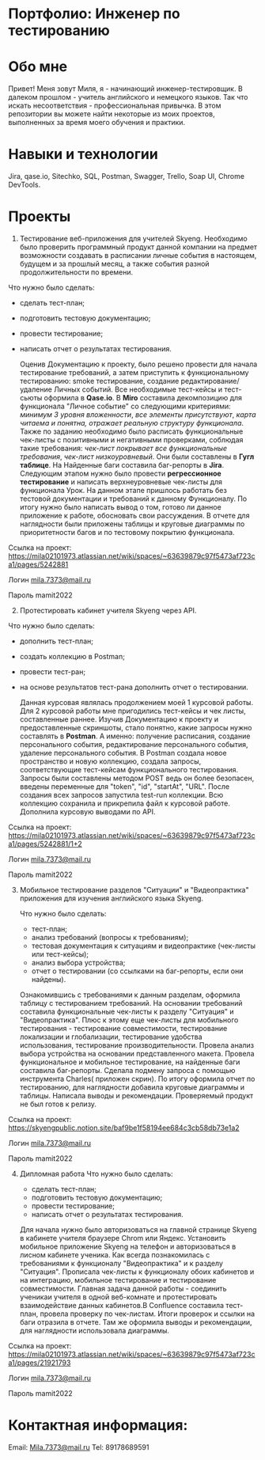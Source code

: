 # Портфолио: Инженер по тестированию 
# Обо мне
Привет! Меня зовут Миля, я - начинающий инженер-тестировщик. В далеком прошлом - учитель английского и немецкого языков. Так что искать несоответствия - профессиональная привычка.
В этом репозитории вы можете найти некоторые из моих проектов, выполненных за время моего обучения и практики.
# Навыки и технологии
Jira, qase.io, Sitechko, SQL, Postman, Swagger, Trello,
Soap UI, Chrome DevTools.
# Проекты
1. Тестирование веб-приложения для учителей Skyeng. Необходимо было проверить программный продукт данной компании на предмет возможности создавать в расписании личные события в настоящем, будущем и за прошлый месяц, а также события разной продолжительности по времени.

 Что нужно было сделать:
   - сделать тест-план;
   - подготовить тестовую документацию;
   - провести тестирование;
   - написать отчет о результатах тестирования.
   
     Оценив Документацию к проекту, было решено провести для начала тестирование требований, а затем приступить к функциональному тестированию: smoke тестирование, создание редактирование/удаление Личных событий. Все необходимые тест-кейсы и тест-сьюты оформила в  **Qase.io**. В **Miro** составила декомпозицию для функционала "Личное событие" со следующими критериями: *минимум 3 уровня вложенности*, *все элементы присутствуют*, *карта читаема и понятна, отражает реальную структуру функционала*. Также по заданию необходимо было расписать функциональные чек-листы с позитивными и негативными проверками, соблюдая такие требования: *чек-лист покрывает все функциональные требования*, *чек-лист низкоуровневый*. Они были составлены в **Гугл таблице**. На Найденные баги составила баг-репорты в **Jira**.
   Следующим этапом нужно было провести **регрессионное тестирование** и написать верхнеуровневые чек-листы для функционала Урок. На данном этапе пришлось работать без тестовой документации и требований к данному Функционалу.
   По итогу нужно было написать вывод о том, готово ли данное приложение к работе, обосновать свои рассуждения. В отчете для наглядности были приложены таблицы и круговые диаграммы по приоритетности багов и по тестовому покрытию функционала.
  
 Ссылка на проект: https://mila02101973.atlassian.net/wiki/spaces/~63639879c97f5473af723ca1/pages/5242881

Логин  mila.7373@mail.ru 

Пароль mamit2022

 2. Протестировать кабинет учителя Skyeng через API.
 
  Что нужно было сделать:
   - дополнить тест-план;
   - создать коллекцию в Postman;
   - провести тест-ран;
   - на основе результатов тест-рана дополнить отчет о тестировании.

     Данная курсовая являлась продолжением моей 1 курсовой работы. Для 2 курсовой работы мне пригодились тест-кейсы и чек листы, составленные раннее. Изучив Документацию к проекту и предоставленные скриншоты, стало понятно, какие запросы нужно составлять в **Postman**. А именно: получение расписания, создание персонального события, редактирование персонального события, удаление персонального события. В Postman создала новое пространство и новую коллекцию, создала запросы, соответствующие тест-кейсам функционального тестирования. Запросы были составлены методом POST ведь он более безопасен, введены переменные для "token", "id", "startAt", "URL". После создания всех запросов запустила test-run коллекции. Всю коллекцию сохранила и прикрепила файл к курсовой работе. Дополнила курсовую выводами по API.
    
 Ссылка на проект: https://mila02101973.atlassian.net/wiki/spaces/~63639879c97f5473af723ca1/pages/5242881/1+2

  Логин  mila.7373@mail.ru
  
  Пароль mamit2022
  
  3. Мобильное тестирование разделов "Ситуации" и "Видеопрактика" приложения для изучения английского языка Skyeng.
     
     Что нужно было сделать:
     - тест-план;
     - анализ требований (вопросы к требованиям);
     - тестовая документация к ситуациям и видеопрактике (чек-листы или тест-кейсы);
     - анализ выбора устройства;
     - отчет о тестировании (со ссылками на баг-репорты, если они найдены).
       
     Ознакомившись с требованиями к данным разделам, оформила таблицу с тестированием требований. На основании требований составила функциональные чек-листы к разделу "Ситуация" и "Видеопрактика". Плюс к этому еще чек-листы для мобильного тестирования - тестирование совместимости, тестирование локализации и глобализации, тестирование удобства использования,
тестирование производительности. Провела анализ выбора устройства на основании представленного макета. Провела функциональное и мобильное тестирование, на найденные баги составила баг-репорты. Сделала подмену запроса с помощью инструмента Charles( приложен скрин). По итогу оформила отчет по тестированию, для наглядности добавила круговые диаграммы и таблицы. Написала выводы и рекомендации. Проверяемый продукт не был готов к релизу. 

Ссылка на проект: https://skyengpublic.notion.site/baf9be1f58194ee684c3cb58db73e1a2

  Логин  mila.7373@mail.ru
  
  Пароль mamit2022
 
4. Дипломная работа
   Что нужно было сделать:
   - сделать тест-план;
   - подготовить тестовую документацию;
   - провести тестирование;
   - написать отчет о результатах тестирования.

    Для начала  нужно было авторизоваться на главной странице Skyeng в кабинете учителя  браузере Chrom или Яндекс. Установить мобильное приложение Skyeng на телефон и авторизоваться в лисном кабинете ученика.  Как всегда познакомилась с требованиями к функционалу "Видеопрактика" и к разделу "Ситуация". Прописала чек-листы к функционалу обоих кабинетов и на интеграцию, мобильное тестирование и тестирование совместимости. Главная задача данной работы - соединить ученикаи учителя в одной веб-комнате и протестировать взаимодействие данных кабинетов.В Confluence составила тест-план, провела проверку по чек-листам. Итоги проверок и ссылки на баги отразила в отчете. Там же оформила выводы и рекомендации, для наглядности использовала диаграммы.

Ссылка на проект: https://mila02101973.atlassian.net/wiki/spaces/~63639879c97f5473af723ca1/pages/21921793

  Логин  mila.7373@mail.ru
  
  Пароль mamit2022
  
 # Контактная информация:
   Email: Mila.7373@mail.ru
   Tel: 89178689591
